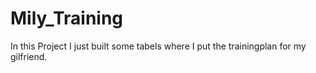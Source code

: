 # Mily_Training
In this Project I just built some tabels where I put the trainingplan for my gilfriend.

